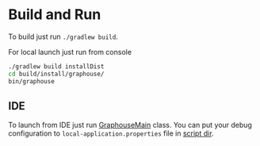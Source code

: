 Build and Run
=============
To build just run `./gradlew build`.

For local launch just run from console
```bash
./gradlew build installDist
cd build/install/graphouse/
bin/graphouse
```

IDE
---
To launch from IDE just run [GraphouseMain](../src/main/java/ru/yandex/market/graphouse/GraphouseMain.java) class. You can put your debug configuration to ```local-application.properties``` file in  [script dir](../src/main/script).



